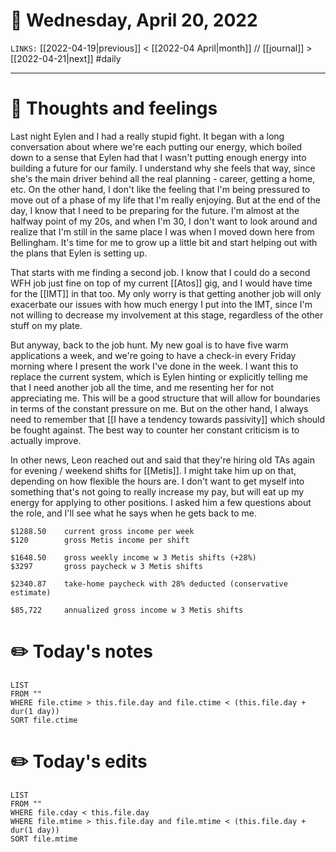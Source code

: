 # 📅 Wednesday, April 20, 2022
`LINKS:` [[2022-04-19|previous]] < [[2022-04 April|month]] // [[journal]] > [[2022-04-21|next]] 
#daily

---
# 💭 Thoughts and feelings
Last night Eylen and I had a really stupid fight. It began with a long conversation about where we're each putting our energy, which boiled down to a sense that Eylen had that I wasn't putting enough energy into building a future for our family. I understand why she feels that way, since she's the main driver behind all the real planning - career, getting a home, etc. On the other hand, I don't like the feeling that I'm being pressured to move out of a phase of my life that I'm really enjoying. But at the end of the day, I know that I need to be preparing for the future. I'm almost at the halfway point of my 20s, and when I'm 30, I don't want to look around and realize that I'm still in the same place I was when I moved down here from Bellingham. It's time for me to grow up a little bit and start helping out with the plans that Eylen is setting up. 

That starts with me finding a second job. I know that I could do a second WFH job just fine on top of my current [[Atos]] gig, and I would have time for the [[IMT]] in that too. My only worry is that getting another job will only exacerbate our issues with how much energy I put into the IMT, since I'm not willing to decrease my involvement at this stage, regardless of the other stuff on my plate. 

But anyway, back to the job hunt. My new goal is to have five warm applications a week, and we're going to have a check-in every Friday morning where I present the work I've done in the week. I want this to replace the current system, which is Eylen hinting or explicitly telling me that I need another job all the time, and me resenting her for not appreciating me. This will be a good structure that will allow for boundaries in terms of the constant pressure on me. But on the other hand, I always need to remember that [[I have a tendency towards passivity]] which should be fought against. The best way to counter her constant criticism is to actually improve. 

In other news, Leon reached out and said that they're hiring old TAs again for evening / weekend shifts for [[Metis]]. I might take him up on that, depending on how flexible the hours are. I don't want to get myself into something that's not going to really increase my pay, but will eat up my energy for applying to other positions. I asked him a few questions about the role, and I'll see what he says when he gets back to me. 

```metis-math
$1288.50    current gross income per week
$120        gross Metis income per shift

$1648.50    gross weekly income w 3 Metis shifts (+28%)
$3297       gross paycheck w 3 Metis shifts

$2340.87    take-home paycheck with 28% deducted (conservative estimate)

$85,722     annualized gross income w 3 Metis shifts
```

# ✏️ Today's notes
```dataview
LIST 
FROM ""
WHERE file.ctime > this.file.day and file.ctime < (this.file.day + dur(1 day))
SORT file.ctime
```
# ✏️ Today's edits
```dataview
LIST
FROM ""
WHERE file.cday < this.file.day
WHERE file.mtime > this.file.day and file.mtime < (this.file.day + dur(1 day))
SORT file.mtime
```